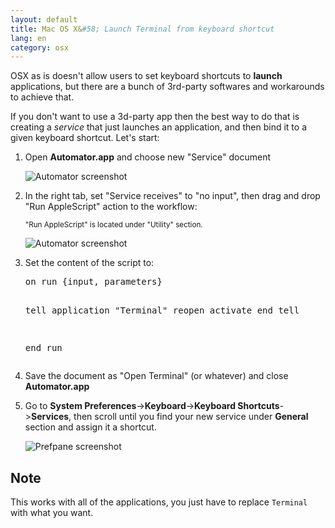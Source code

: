 ```yaml
---
layout: default
title: Mac OS X&#58; Launch Terminal from keyboard shortcut
lang: en
category: osx
---
```



<p>OSX as is doesn't allow users to set keyboard shortcuts to <b>launch</b> applications, but there are a bunch of 3rd-party softwares and workarounds to achieve that.</p>
<p>If you don't want to use a 3d-party app then the best way to do that is creating a <em>service</em> that just launches an application, and then bind it to a given keyboard shortcut. Let's start:</p>
<ol>
<li><p>Open <b>Automator.app</b> and choose new &quot;Service&quot; document</p><p><img class="screenshot" src="/img/posts/automator_service.png" alt="Automator screenshot"/></p></li>
<li><p>In the right tab, set &quot;Service receives&quot; to &quot;no input&quot;, then drag and drop &quot;Run AppleScript&quot; action to the workflow:</p><p><small>&quot;Run AppleScript&quot; is located under &quot;Utility&quot; section.</small></p> <p><img class="screenshot" src="/img/posts/automator_runapplescript.png" alt="Automator screenshot"/></p>  </li>
<li><p>Set the content of the script to:</p>
<pre class="prettyprint linenums">
on run {input, parameters}
	
  tell application "Terminal"
    reopen
    activate
  end tell

end run
</pre>
</li>
<li>Save the document as &quot;Open Terminal&quot; (or whatever) and close <b>Automator.app</b> </li>
<li><p>Go to <b>System Preferences</b>-&gt;<b>Keyboard</b>-&gt;<b>Keyboard Shortcuts</b>-&gt;<b>Services</b>, then scroll until you find your new service under <b>General</b> section and assign it a shortcut.</p>
<p><img class="screenshot" src="/img/posts/preferences_keyboard.png" alt="Prefpane screenshot"/></p>
</li>
</ol>

<h2>Note</h2>
<p>This works with all of the applications, you just have to replace <code>Terminal</code> with what you want.</p>
